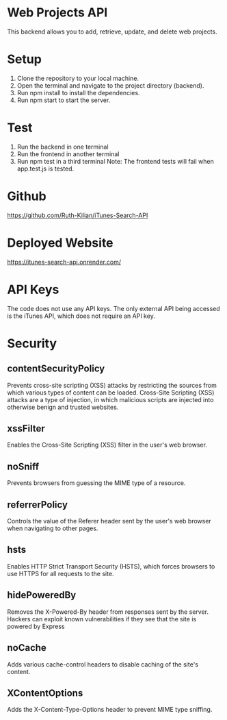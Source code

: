 # Web Projects API

This backend allows you to add, retrieve, update, and delete web projects.

# Setup

1. Clone the repository to your local machine.
2. Open the terminal and navigate to the project directory (backend).
3. Run npm install to install the dependencies.
4. Run npm start to start the server.

# Test

1. Run the backend in one terminal
2. Run the frontend in another terminal
3. Run npm test in a third terminal
   Note: The frontend tests will fail when app.test.js is tested.

# Github

https://github.com/Ruth-Kilian/iTunes-Search-API

# Deployed Website

https://itunes-search-api.onrender.com/

# API Keys

The code does not use any API keys. The only external API being accessed is the iTunes API, which does not require an API key.

# Security

## contentSecurityPolicy

Prevents cross-site scripting (XSS) attacks by restricting the sources from which various types of content can be loaded.
Cross-Site Scripting (XSS) attacks are a type of injection, in which malicious scripts are injected into otherwise benign and trusted websites.

## xssFilter

Enables the Cross-Site Scripting (XSS) filter in the user's web browser.

## noSniff

Prevents browsers from guessing the MIME type of a resource.

## referrerPolicy

Controls the value of the Referer header sent by the user's web browser when navigating to other pages.

## hsts

Enables HTTP Strict Transport Security (HSTS), which forces browsers to use HTTPS for all requests to the site.

## hidePoweredBy

Removes the X-Powered-By header from responses sent by the server.
Hackers can exploit known vulnerabilities if they see that the site is powered by Express

## noCache

Adds various cache-control headers to disable caching of the site's content.

## XContentOptions

Adds the X-Content-Type-Options header to prevent MIME type sniffing.
